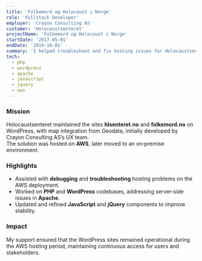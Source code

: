 ```yaml
---
title: 'Folkemord og Holocaust i Norge'
role: 'Fullstack Developer'
employer: 'Crayon Consulting AS'
customer: 'Holocaustsenteret'
projectName: 'Folkemord og Holocaust i Norge'
startDate: '2017-05-01'
endDate: '2019-10-01'
summary: 'I helped troubleshoot and fix hosting issues for Holocaustsenteret’s WordPress sites that were deployed on AWS.'
tech:
  - php
  - wordpress
  - apache
  - javascript
  - jquery
  - aws
---
```


### Mission

Holocaustsenteret maintained the sites **hlsenteret.no** and **folkemord.no** on WordPress, with map integration from Geodata, initially developed by Crayon Consulting AS’s UX team.  
The solution was hosted on **AWS**, later moved to an on‑premise environment.

### Highlights

- Assisted with **debugging** and **troubleshooting** hosting problems on the AWS deployment.
- Worked on **PHP** and **WordPress** codebases, addressing server‑side issues in **Apache**.
- Updated and refined **JavaScript** and **jQuery** components to improve stability.

### Impact

My support ensured that the WordPress sites remained operational during the AWS hosting period, maintaining continuous access for users and stakeholders.
